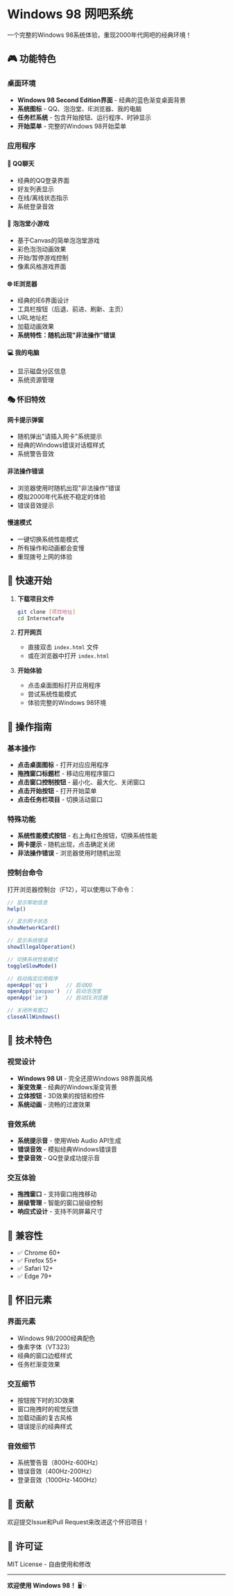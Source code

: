 # Windows 98 网吧系统

一个完整的Windows 98系统体验，重现2000年代网吧的经典环境！

## 🎮 功能特色

### 桌面环境
- **Windows 98 Second Edition界面** - 经典的蓝色渐变桌面背景
- **系统图标** - QQ、泡泡堂、IE浏览器、我的电脑
- **任务栏系统** - 包含开始按钮、运行程序、时钟显示
- **开始菜单** - 完整的Windows 98开始菜单

### 应用程序

#### 💬 QQ聊天
- 经典的QQ登录界面
- 好友列表显示
- 在线/离线状态指示
- 系统登录音效

#### 🎯 泡泡堂小游戏
- 基于Canvas的简单泡泡堂游戏
- 彩色泡泡动画效果
- 开始/暂停游戏控制
- 像素风格游戏界面

#### 🌐 IE浏览器
- 经典的IE6界面设计
- 工具栏按钮（后退、前进、刷新、主页）
- URL地址栏
- 加载动画效果
- **系统特性：随机出现"非法操作"错误**

#### 💻 我的电脑
- 显示磁盘分区信息
- 系统资源管理

### 🎭 怀旧特效

#### 网卡提示弹窗
- 随机弹出"请插入网卡"系统提示
- 经典的Windows错误对话框样式
- 系统警告音效

#### 非法操作错误
- 浏览器使用时随机出现"非法操作"错误
- 模拟2000年代系统不稳定的体验
- 错误音效提示

#### 慢速模式
- 一键切换系统性能模式
- 所有操作和动画都会变慢
- 重现拨号上网的体验

## 🚀 快速开始

1. **下载项目文件**
   ```bash
   git clone [项目地址]
   cd Internetcafe
   ```

2. **打开网页**
   - 直接双击 `index.html` 文件
   - 或在浏览器中打开 `index.html`

3. **开始体验**
   - 点击桌面图标打开应用程序
   - 尝试系统性能模式
   - 体验完整的Windows 98环境

## 🎯 操作指南

### 基本操作
- **点击桌面图标** - 打开对应应用程序
- **拖拽窗口标题栏** - 移动应用程序窗口
- **点击窗口控制按钮** - 最小化、最大化、关闭窗口
- **点击开始按钮** - 打开开始菜单
- **点击任务栏项目** - 切换活动窗口

### 特殊功能
- **系统性能模式按钮** - 右上角红色按钮，切换系统性能
- **网卡提示** - 随机出现，点击确定关闭
- **非法操作错误** - 浏览器使用时随机出现

### 控制台命令
打开浏览器控制台（F12），可以使用以下命令：

```javascript
// 显示帮助信息
help()

// 显示网卡状态
showNetworkCard()

// 显示系统错误
showIllegalOperation()

// 切换系统性能模式
toggleSlowMode()

// 启动指定应用程序
openApp('qq')      // 启动QQ
openApp('paopao')  // 启动泡泡堂
openApp('ie')      // 启动IE浏览器

// 关闭所有窗口
closeAllWindows()
```

## 🎨 技术特色

### 视觉设计
- **Windows 98 UI** - 完全还原Windows 98界面风格
- **渐变效果** - 经典的Windows渐变背景
- **立体按钮** - 3D效果的按钮和控件
- **系统动画** - 流畅的过渡效果

### 音效系统
- **系统提示音** - 使用Web Audio API生成
- **错误音效** - 模拟经典Windows错误音
- **登录音效** - QQ登录成功提示音

### 交互体验
- **拖拽窗口** - 支持窗口拖拽移动
- **层级管理** - 智能的窗口层级控制
- **响应式设计** - 支持不同屏幕尺寸

## 📱 兼容性

- ✅ Chrome 60+
- ✅ Firefox 55+
- ✅ Safari 12+
- ✅ Edge 79+

## 🎪 怀旧元素

### 界面元素
- Windows 98/2000经典配色
- 像素字体（VT323）
- 经典的窗口边框样式
- 任务栏渐变效果

### 交互细节
- 按钮按下时的3D效果
- 窗口拖拽时的视觉反馈
- 加载动画的复古风格
- 错误提示的经典样式

### 音效细节
- 系统警告音（800Hz-600Hz）
- 错误音效（400Hz-200Hz）
- 登录音效（1000Hz-1400Hz）

## 🤝 贡献

欢迎提交Issue和Pull Request来改进这个怀旧项目！

## 📄 许可证

MIT License - 自由使用和修改

---

**欢迎使用 Windows 98！** 🖥️✨ 